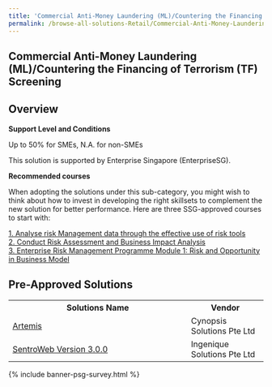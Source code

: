 ```yaml
---
title: 'Commercial Anti-Money Laundering (ML)/Countering the Financing of Terrorism (TF) Screening'
permalink: /browse-all-solutions-Retail/Commercial-Anti-Money-Laundering--ML--Countering-the-Financing-of-Terrorism--TF--Screening
---
```


## Commercial Anti-Money Laundering (ML)/Countering the Financing of Terrorism (TF) Screening
## Overview

**Support Level and Conditions**

Up to 50% for SMEs, N.A. for non-SMEs

This solution is supported by Enterprise Singapore (EnterpriseSG).

**Recommended courses**

When adopting the solutions under this sub-category, you might wish to think about how to invest in developing the right skillsets to complement the new solution for better performance. Here are three SSG-approved courses to start with:

<a href='https://sfec.enterprisejobskills.gov.sg/Course_Internet/CourseDetail.aspx?CoursesReferenceNumber=TGS-2019504277'  target='_blank' rel='noopener'>1. Analyse risk Management data through the effective use of risk tools</a><br>
<a href='https://sfec.enterprisejobskills.gov.sg/Course_Internet/CourseDetail.aspx?CoursesReferenceNumber=TGS-2015500780'  target='_blank' rel='noopener'>2. Conduct Risk Assessment and Business Impact Analysis</a><br>
<a href='https://sfec.enterprisejobskills.gov.sg/Course_Internet/CourseDetail.aspx?CoursesReferenceNumber=TGS-2020502487'  target='_blank' rel='noopener'>3. Enterprise Risk Management Programme Module 1: Risk and Opportunity in Business Model</a><br>

## Pre-Approved Solutions

<table>
<tr>
<th style='width: auto;'><b>Solutions Name</b></th>
<th style='width: 30%;'><b>Vendor</b></th>
</tr>
<tr>
<td><a href='/productivity-solutions-grant/solutionrepo/solution344' target='_blank'>Artemis</a><br></td>
<td>Cynopsis Solutions Pte Ltd</td>
</tr>
<tr>
<td><a href='/productivity-solutions-grant/solutionrepo/solution549' target='_blank'>SentroWeb Version 3.0.0</a><br></td>
<td>Ingenique Solutions Pte Ltd</td>
</tr>
</table>

{% include banner-psg-survey.html %}
